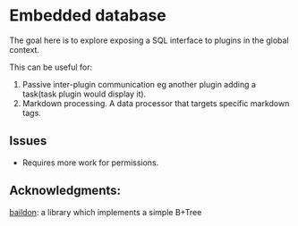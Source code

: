 # Embedded database
The goal here is to explore exposing a SQL interface to plugins in the global context.

This can be useful for:
1. Passive inter-plugin communication eg another plugin adding a task(task plugin would display it). 
2. Markdown processing. A data processor that targets specific markdown tags.

## Issues
- Requires more work for permissions.

## Acknowledgments:
[baildon](https://github.com/garypen/baildon/): a library which implements a simple B+Tree

